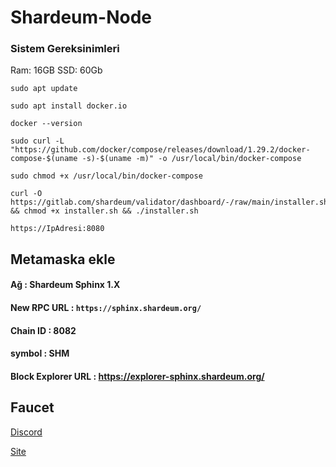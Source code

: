 # Shardeum-Node


### Sistem Gereksinimleri
Ram: 16GB
SSD: 60Gb


```
sudo apt update
```


```
sudo apt install docker.io
```
```
docker --version
```
```
sudo curl -L "https://github.com/docker/compose/releases/download/1.29.2/docker-compose-$(uname -s)-$(uname -m)" -o /usr/local/bin/docker-compose
```
```
sudo chmod +x /usr/local/bin/docker-compose
```
```
curl -O https://gitlab.com/shardeum/validator/dashboard/-/raw/main/installer.sh && chmod +x installer.sh && ./installer.sh
```
```
https://IpAdresi:8080
```

## Metamaska ekle
#### Ağ : Shardeum Sphinx 1.X
#### New RPC URL : ```https://sphinx.shardeum.org/```
#### Chain ID : 8082
#### symbol : SHM
#### Block Explorer URL : https://explorer-sphinx.shardeum.org/


## Faucet

[Discord](https://discord.gg/shardeum)

[Site](https://faucet-sphinx.shardeum.org/)




